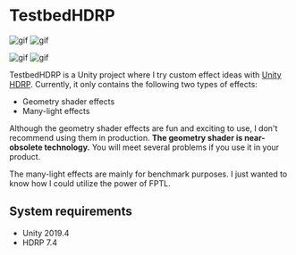 TestbedHDRP
===========

![gif](https://i.imgur.com/2qlNtFC.gif)
![gif](https://i.imgur.com/K3k5ffi.gif)

![gif](https://i.imgur.com/m7lKcUh.gif)
![gif](https://i.imgur.com/p29Lrap.gif)

TestbedHDRP is a Unity project where I try custom effect ideas with
[Unity HDRP]. Currently, it only contains the following two types of effects:

- Geometry shader effects
- Many-light effects

Although the geometry shader effects are fun and exciting to use, I don't
recommend using them in production. **The geometry shader is near-obsolete
technology.** You will meet several problems if you use it in your product.

The many-light effects are mainly for benchmark purposes. I just wanted to know
how I could utilize the power of FPTL.

[Unity HDRP]:
  https://docs.unity3d.com/Packages/com.unity.render-pipelines.high-definition@latest

System requirements
-------------------

- Unity 2019.4
- HDRP 7.4
